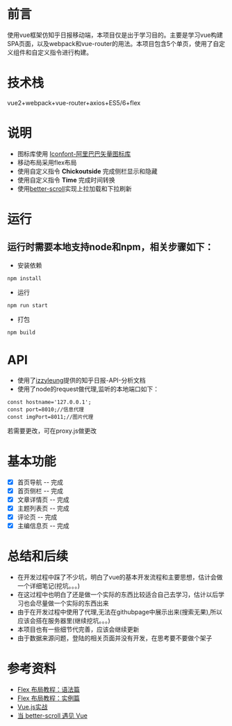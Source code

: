 # 前言

使用vue框架仿知乎日报移动端，本项目仅是出于学习目的。主要是学习vue构建SPA页面，以及webpack和vue-router的用法。本项目包含5个单页，使用了自定义组件和自定义指令进行构建。

# 技术栈

vue2+webpack+vue-router+axios+ES5/6+flex

# 说明 
- 图标库使用 [Iconfont-阿里巴巴矢量图标库](http://www.iconfont.cn/)
- 移动布局采用flex布局
- 使用自定义指令 **Chickoutside** 完成侧栏显示和隐藏
- 使用自定义指令 **Time** 完成时间转换
- 使用[better-scroll](https://github.com/ustbhuangyi/better-scroll)实现上拉加载和下拉刷新

# 运行
## 运行时需要本地支持node和npm，相关步骤如下：
- 安装依赖
```
npm install
```
- 运行
```
npm run start
```
- 打包
```
npm build
```


# API
- 使用了[izzyleung](https://github.com/izzyleung/ZhihuDailyPurify/wiki/%E7%9F%A5%E4%B9%8E%E6%97%A5%E6%8A%A5-API-%E5%88%86%E6%9E%90)提供的知乎日报-API-分析文档
- 使用了node的request做代理,监听的本地端口如下：
```
const hostname='127.0.0.1';
const port=8010;//信息代理
const imgPort=8011;//图片代理
```
若需要更改，可在proxy.js做更改

# 基本功能
- [x] 首页导航 -- 完成
- [x] 首页侧栏 -- 完成
- [x] 文章详情页 -- 完成
- [x] 主题列表页 -- 完成
- [x] 评论页 -- 完成
- [x] 主编信息页 -- 完成

# 总结和后续
- 在开发过程中踩了不少坑，明白了vue的基本开发流程和主要思想，估计会做一个详细笔记(挖坑。。。)
- 在这过程中也明白了还是做一个实际的东西比较适合自己去学习，估计以后学习也会尽量做一个实际的东西出来
- 由于在开发过程中使用了代理,无法在githubpage中展示出来(搜索无果),所以应该会搭在服务器里(继续挖坑。。。)
- 本项目也有一些细节代完善，应该会继续更新
- 由于数据来源问题，登陆的相关页面并没有开发，在思考要不要做个架子




# 参考资料
- [Flex 布局教程：语法篇](http://www.ruanyifeng.com/blog/2015/07/flex-grammar.html)
- [Flex 布局教程：实例篇](http://www.ruanyifeng.com/blog/2015/07/flex-examples.html)
- [Vue.js实战](https://book.douban.com/subject/27178802/)
- [当 better-scroll 遇见 Vue](https://zhuanlan.zhihu.com/p/27407024)

